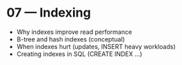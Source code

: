# 07 — Indexing

- Why indexes improve read performance
- B-tree and hash indexes (conceptual)
- When indexes hurt (updates, INSERT heavy workloads)
- Creating indexes in SQL (CREATE INDEX ...)
